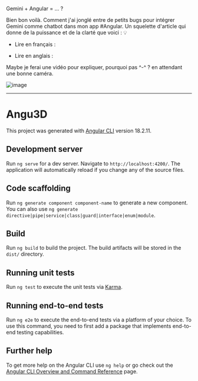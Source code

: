 Gemini + Angular = … ?

Bien bon voilà.
Comment j'ai jonglé entre de petits bugs pour intégrer Gemini comme chatbot dans mon app #Angular.
Un squelette d'article qui donne de la puissance et de la clarté que voici : 💡

- Lire en français :

- Lire en anglais : 

Maybe je ferai une vidéo pour expliquer, pourquoi pas ^-^ ? en attendant une bonne caméra.

![image](https://github.com/user-attachments/assets/97a31a46-b22b-45f3-ba65-af0c7d5d2cb8)


----------------------------------------------------------------------

# Angu3D

This project was generated with [Angular CLI](https://github.com/angular/angular-cli) version 18.2.11.

## Development server

Run `ng serve` for a dev server. Navigate to `http://localhost:4200/`. The application will automatically reload if you change any of the source files.

## Code scaffolding

Run `ng generate component component-name` to generate a new component. You can also use `ng generate directive|pipe|service|class|guard|interface|enum|module`.

## Build

Run `ng build` to build the project. The build artifacts will be stored in the `dist/` directory.

## Running unit tests

Run `ng test` to execute the unit tests via [Karma](https://karma-runner.github.io).

## Running end-to-end tests

Run `ng e2e` to execute the end-to-end tests via a platform of your choice. To use this command, you need to first add a package that implements end-to-end testing capabilities.

## Further help

To get more help on the Angular CLI use `ng help` or go check out the [Angular CLI Overview and Command Reference](https://angular.dev/tools/cli) page.
